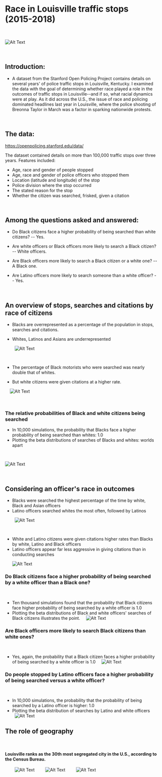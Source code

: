 # Race in Louisville traffic stops (2015-2018)
&nbsp;
&nbsp;

![Alt Text](capstone_images/stopped.jpg)



&nbsp;
&nbsp;
## Introduction: 

* A dataset from the Stanford Open Policing Project contains details on several years' of police traffic stops in Louisville, Kentucky. I examined the data with the goal of determining whether race played a role in the outcomes of traffic stops in Louisville--and if so, what racial dynamics were at play. As it did across the U.S., the issue of race and policing dominated headlines last year in Louisville, where the police shooting of Breonna Taylor in March was a factor in sparking nationwide protests. 

&nbsp;
&nbsp;
## The data: 

https://openpolicing.stanford.edu/data/

The dataset contained details on more than 100,000 traffic stops over three years. Features included:

* Age, race and gender of people stopped 
* Age, race and gender of police officers who stopped them
* Location (latitude and longitude) of the stop
* Police division where the stop occurred
* The stated reason for the stop
* Whether the citizen was searched, frisked, given a citation


&nbsp;
&nbsp;
## Among the questions asked and answered:

* Do Black citizens face a higher probability of being searched than white citizens? 
    -- Yes. 

* Are white officers or Black officers more likely to search a Black citizen?
    -- White officers.
    
* Are Black officers more likely to search a Black citizen or a white one?
    -- A Black one. 

* Are Latino officers more likely to search someone than a white officer?
    -- Yes. 


&nbsp;
&nbsp;
&nbsp;
&nbsp;
## An overview of stops, searches and citations by race of citizens
* Blacks are overrepresented as a percentage of the population in stops, searches and citations.

* Whites, Latinos and Asians are underrepresented


&nbsp;
&nbsp;
&nbsp;
&nbsp;
![Alt Text](capstone_images/pop_all_stops.png)

&nbsp;
&nbsp;

* The percentage of Black motorists who were searched was nearly double that of whites. 

* But white citizens were given citations at a higher rate.

&nbsp;
&nbsp;
![Alt Text](capstone_images/stops_pct_searched_race.png)

&nbsp;
&nbsp;
&nbsp;
&nbsp;
### The relative probabilities of Black and white citizens being searched
* In 10,000 simulations, the probability that Blacks face a higher probability of being searched than whites: 1.0
&nbsp;
* Plotting the beta distributions of searches of Blacks and whites:  worlds apart


&nbsp;
&nbsp;
&nbsp;
&nbsp;

![Alt Text](capstone_images/black_white_all_officers.png)

&nbsp;
&nbsp;
&nbsp;
&nbsp;

## Considering an officer's race in outcomes 

* Blacks were searched the highest percentage of the time by white, Black and Asian officers
&nbsp;
&nbsp;
* Latino officers searched whites the most often, followed by Latinos


&nbsp;
&nbsp;
&nbsp;
&nbsp;
![Alt Text](capstone_images/stopped_pct_searched_race_off.png)


&nbsp;
&nbsp;
&nbsp;
&nbsp;
* White and Latino citizens were given citations higher rates than Blacks by white, Latino and Black officers
&nbsp;
&nbsp;
* Latino officers appear far less aggressive in giving citations than in conducting searches


&nbsp;
&nbsp;
&nbsp;
![Alt Text](capstone_images/stopped_cited_race_race.png)
&nbsp;
&nbsp;
&nbsp;
&nbsp;


### Do Black citizens face a higher probability of being searched by a white officer than a Black one?
&nbsp;
&nbsp;
* Ten thousand simulations found that the probability that Black citizens face higher probability of being searched by a white officer is 1.0
&nbsp;
&nbsp;
* Plotting the beta distributions of Black and white officers' searches of Black citizens illustrates the point.
&nbsp;
&nbsp;
![Alt Text](capstone_images/black_searches_bandw_off.png)
&nbsp;
&nbsp;
&nbsp;
&nbsp;
### Are Black officers more likely to search Black citizens than white ones?
&nbsp;
&nbsp;
* Yes, again, the probability that a Black citizen faces a higher probability of being searched by a white officer is 1.0
&nbsp;
&nbsp;
![Alt Text](capstone_images/b_w_cits_b_off.png)
&nbsp;
&nbsp;
&nbsp;
&nbsp;
### Do people stopped by Latino officers face a higher probability of being searched versus a white officer?
&nbsp;
&nbsp;
&nbsp;
&nbsp;
* In 10,000 simulations, the probability that the probability of being searched by a Latino officer is higher: 1.0
&nbsp;
&nbsp;
&nbsp;
&nbsp;
* Plotting the beta distribution of searches by Latino and white officers
&nbsp;
&nbsp;
&nbsp;
&nbsp;
![Alt Text](capstone_images/searches_latino_white_officers.png)
&nbsp;
&nbsp;
&nbsp;
&nbsp;
## The role of geography 
&nbsp;
&nbsp;
&nbsp;
&nbsp;
#### Louisville ranks as the 30th most segregated city in the U.S., according to the Census Bureau. 
&nbsp;
&nbsp;
&nbsp;
&nbsp;
![Alt Text](capstone_images/divisions.png)
&nbsp;
&nbsp;
&nbsp;
&nbsp;
![Alt Text](capstone_images/2nd_div_bw_all_off.png)
&nbsp;
&nbsp;
&nbsp;
&nbsp;
![Alt Text](capstone_images/5th_1st_div_black_cits.png)




































